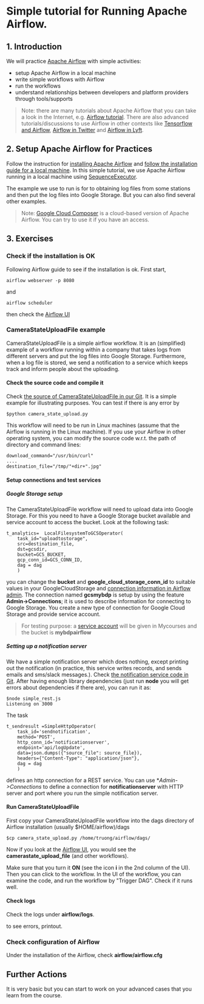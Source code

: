 # Simple tutorial for Running Apache Airflow.

## 1. Introduction
We will practice [Apache Airflow](https://airflow.apache.org/) with simple activities:
* setup Apache Airflow in a local machine
* write simple workflows with Airflow
* run the workflows
* understand relationships between developers and platform providers through tools/supports

>Note: there are many tutorials about Apache Airflow that you can take a look in the Internet, e.g. [Airflow tutorial](https://github.com/tuanavu/airflow-tutorial). There are also advanced tutorials/discussions to use Airflow in other contexts like [Tensorflow and Airflow](https://www.tensorflow.org/tfx/tutorials/tfx/airflow_workshop), [Airflow in Twitter](https://blog.twitter.com/engineering/en_us/topics/insights/2018/ml-workflows.html) and [Airflow in Lyft](https://eng.lyft.com/running-apache-airflow-at-lyft-6e53bb8fccff).


## 2. Setup Apache Airflow for Practices

Follow the instruction for [installing Apache Airflow](https://airflow.apache.org/installation.html) and [follow the installation guide for a local machine](https://airflow.apache.org/start.html). In this simple tutorial, we use Apache Airflow running in a local machine using [SequenceExecutor](https://airflow.apache.org/_api/airflow/executors/index.html).

The example we use to run is for to obtaining log files from some stations and then put the log files into Google Storage. But you can also find several other examples.

>Note: [Google Cloud Composer](https://cloud.google.com/composer/) is a cloud-based version of Apache Airflow. You can try to use it if you have an access.

## 3. Exercises
### Check if the installation is OK
Following Airflow guide to see if the installation is ok.  First start,
```
airflow webserver -p 8080
```
and
```
airflow scheduler
```

then check the [Airflow UI](http://localhost:8080)

### CameraStateUploadFile example
CameraStateUploadFile is a simple airflow workflow. It is an (simplified) example of a workflow running within a company that takes logs from different servers and put the log files into Google Storage. Furthermore, when a log file is stored, we send a notification to a service which keeps track and inform people about the uploading.

#### Check the source code and compile it
Check [the source of CameraStateUploadFile in our Git](camerastateuploadfile/). It is a simple example for illustrating purposes. You can test if there is any error by
```
$python camera_state_upload.py
```
This workflow will need to be run in Linux machines (assume that the Airflow is running in the Linux machine). If you use your Airflow in other operating system, you can modify the source code w.r.t. the path of directory and command lines:
```
download_command="/usr/bin/curl"
....
destination_file="/tmp/"+dir+".jpg"
```

#### Setup connections and test services
##### Google Storage setup
The CameraStateUploadFile workflow will need to upload data into Google Storage. For this you need to have a Google Storage bucket available and service account to access the bucket. Look at the following task:
```
t_analytics=  LocalFilesystemToGCSOperator(
    task_id="uploadtostorage",
    src=destination_file,
    dst=gcsdir,
    bucket=GCS_BUCKET,
    gcp_conn_id=GCS_CONN_ID,
    dag = dag
    )

```
you can change the **bucket** and **google_cloud_storage_conn_id** to suitable values in your GoogleCloudStorage and [connection information in Airflow admin](https://airflow.apache.org/concepts.html#connections).
The connection named **gcsmybdp** is setup by using the feature **Admin->Connections**; it is used to describe information for connecting to Google Storage. You create a new type of connection for Google Cloud Storage and provide service account.

>For testing purpose: a [service account]() will be given in Mycourses and the bucket is **mybdpairflow**

##### Setting up a notification server

We have a simple notification server which does nothing, except printing out the notification (in practice, this service writes records, and sends emails and sms/slack messages.). Check [the notification service code  in Git](dummy-notificationservice/). After having enough library dependencies (just run **node** you will get errors about dependencies if there are), you can run it as:

```
$node simple_rest.js
Listening on 3000
```

The task
```
t_sendresult =SimpleHttpOperator(
    task_id='sendnotification',
    method='POST',
    http_conn_id='notificationserver',
    endpoint='api/logUpdate',
    data=json.dumps({"source_file": source_file}),
    headers={"Content-Type": "application/json"},
    dag = dag
    )
```
defines an http connection for a REST service. You can use **Admin->Connections* to define a connection for **notificationserver** with HTTP server and port where you run the simple notification server.

#### Run CameraStateUploadFile
First copy your CameraStateUploadFile workflow into the dags directory of Airflow installation (usually $HOME/airflow)/dags

```
$cp camera_state_upload.py /home/truong/airflow/dags/
```

Now if you look at the [Airflow UI](http://localhost:8080), you would see the **camerastate_upload_file** (and other workflows).

Make sure that you turn it **ON** (see the icon **i** in the 2nd column of the UI). Then you can click to the workflow. In the UI of the workflow, you can examine the code, and run the workflow by "Trigger DAG". Check if it runs well.


#### Check logs
Check the logs under **airflow/logs**.

to see errors, printout.

### Check configuration of Airflow

Under the installation of the Airflow, check **airflow/airflow.cfg**

## Further Actions

It is very basic but you can start to work on your advanced cases that you learn from the course.
